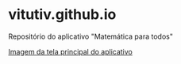 # vitutiv.github.io
Repositório do aplicativo "Matemática para todos"



[Imagem da tela principal do aplicativo](img/index.png)
